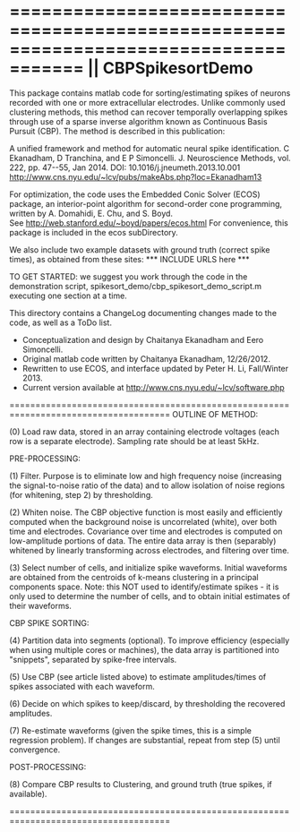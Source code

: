 =====================================================================================
||  CBPSpikesortDemo 
=====================================================================================

This package contains matlab code for sorting/estimating spikes of
neurons recorded with one or more extracellular electrodes.  Unlike
commonly used clustering methods, this method can recover temporally
overlapping spikes through use of a sparse inverse algorithm known as
Continuous Basis Pursuit (CBP).  The method is described in this
publication:

   A unified framework and method for automatic neural spike identification.
     C Ekanadham, D Tranchina, and E P Simoncelli. J. Neuroscience Methods,
     vol. 222, pp. 47--55, Jan 2014. DOI: 10.1016/j.jneumeth.2013.10.001
   http://www.cns.nyu.edu/~lcv/pubs/makeAbs.php?loc=Ekanadham13            

For optimization, the code uses the Embedded Conic Solver (ECOS)
package, an interior-point algorithm for second-order cone programming,
written by A. Domahidi, E. Chu, and S. Boyd.  
    See http://web.stanford.edu/~boyd/papers/ecos.html
For convenience, this package is included in the ecos subDirectory.

We also include two example datasets with ground truth (correct spike
times), as obtained from these sites:
*** INCLUDE URLS here ***

TO GET STARTED: we suggest you work through the code in the demonstration script, 
    spikesort_demo/cbp_spikesort_demo_script.m
executing one section at a time.

This directory contains a ChangeLog documenting changes made to the
code, as well as a ToDo list.

* Conceptualization and design by Chaitanya Ekanadham and Eero Simoncelli.
* Original matlab code written by Chaitanya Ekanadham, 12/26/2012.
* Rewritten to use ECOS, and interface updated by Peter H. Li, Fall/Winter 2013.
* Current version available at http://www.cns.nyu.edu/~lcv/software.php

=====================================================================================
OUTLINE OF METHOD:

(0) Load raw data, stored in an array containing electrode voltages
(each row is a separate electrode).  Sampling rate should be at least
5kHz.

PRE-PROCESSING:

(1) Filter. Purpose is to eliminate low and high frequency noise
(increasing the signal-to-noise ratio of the data) and to allow
isolation of noise regions (for whitening, step 2) by thresholding.

(2) Whiten noise.  The CBP objective function is most easily and
efficiently computed when the background noise is uncorrelated
(white), over both time and electrodes.  Covariance over time and
electrodes is computed on low-amplitude portions of data.  The entire
data array is then (separably) whitened by linearly transforming
across electrodes, and filtering over time.

(3) Select number of cells, and initialize spike waveforms.  Initial
waveforms are obtained from the centroids of k-means clustering in a
principal components space. Note: this NOT used to identify/estimate
spikes - it is only used to determine the number of cells, and to
obtain initial estimates of their waveforms.

CBP SPIKE SORTING:

(4) Partition data into segments (optional).  To improve efficiency
(especially when using multiple cores or machines), the data array is
partitioned into "snippets", separated by spike-free intervals.

(5) Use CBP (see article listed above) to estimate amplitudes/times of
spikes associated with each waveform.

(6) Decide on which spikes to keep/discard, by thresholding the
recovered amplitudes.

(7) Re-estimate waveforms (given the spike times, this is a simple
regression problem).  If changes are substantial, repeat from step (5)
until convergence.

POST-PROCESSING:

(8) Compare CBP results to Clustering, and ground truth (true spikes, if available).

=====================================================================================